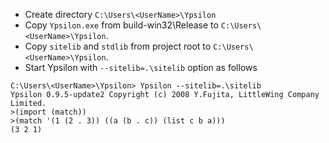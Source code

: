   * Create directory `C:\Users\<UserName>\Ypsilon`
  * Copy `Ypsilon.exe` from build-win32\Release to `C:\Users\<UserName>\Ypsilon`.
  * Copy `sitelib` and `stdlib` from project root to `C:\Users\<UserName>\Ypsilon`.
  * Start Ypsilon with `--sitelib=.\sitelib` option as follows

```
C:\Users\<UserName>\Ypsilon> Ypsilon --sitelib=.\sitelib
Ypsilon 0.9.5-update2 Copyright (c) 2008 Y.Fujita, LittleWing Company Limited.
>(import (match))
>(match '(1 (2 . 3)) ((a (b . c)) (list c b a)))
(3 2 1)
```